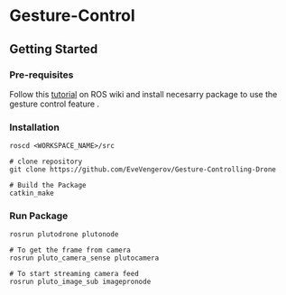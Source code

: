 # Gesture-Control
## Getting Started
### Pre-requisites
Follow this [tutorial](http://wiki.ros.org/kinetic/Installation/Ubuntu) on ROS wiki and install necesarry package to use the gesture control feature .
### Installation
```# Navigate to catkin workspace
roscd <WORKSPACE_NAME>/src

# clone repository
git clone https://github.com/EveVengerov/Gesture-Controlling-Drone

# Build the Package
catkin_make 
```
### Run Package
```# pluto node for communication with pluto drone
rosrun plutodrone plutonode

# To get the frame from camera
rosrun pluto_camera_sense plutocamera

# To start streaming camera feed
rosrun pluto_image_sub imagepronode 
```
